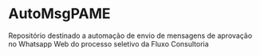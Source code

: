 # AutoMsgPAME
Repositório destinado a automação de envio de mensagens de aprovação no Whatsapp Web do processo seletivo da Fluxo Consultoria
